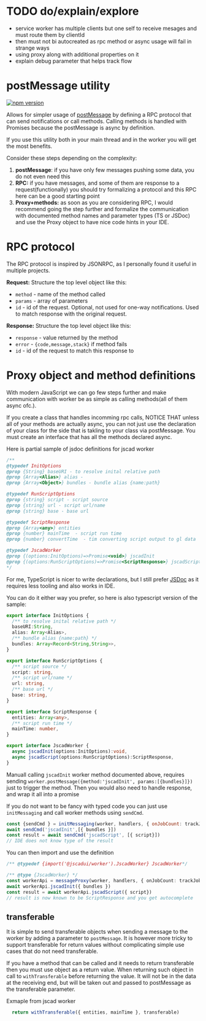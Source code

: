 # TODO do/explain/explore

- service worker has multiple clients but one self to receive mesages and must route them by clientId
- then must not bi autocreated as rpc method or async usage will fail in strange ways
- using proxy along with additional properties on it
- explain debug parameter that helps track flow

# postMessage utility
[![npm version](https://badge.fury.io/js/@jscadui%2Fpostmessage.svg)](https://www.npmjs.com/package/@jscadui%2Fpostmessage)

Allows for simpler usage of [postMessage](https://developer.mozilla.org/en-US/docs/Web/API/Worker/postMessage) by defining a RPC protocol that can send notifications or call methods. 
Calling methods is handled with Promises because the postMessage is async by definition.

If you use this utility both in your main thread and in the worker you will get the most benefits.

Consider these steps depending on the complexity:

1. **postMessage**: if you have only few messages pushing some data, you do not even need this
2. **RPC:** if you have messages, and some of them are response to a request(functionally) you should try formalizing a protocol and this RPC here can be a good starting point
3. **Proxy+methods:** as soon as you are considering RPC, I would recommend going the step further and formalize the communication with documented method names and parameter types (TS or JSDoc) and use the Proxy object to have nice code hints in your IDE.

# RPC protocol

The RPC protocol is inspired by JSONRPC, as I personally found it useful in multiple projects.

**Request:** Structure the top level object like this:

 - `method` - name of the method called
 - `params` - array of parameters
 - `id` - id of the request. Optional, not used for one-way notifications. Used to match response with the original request.

**Response:** Structure the top level object like this:

 - `response` - value returned by the method
 - `error` - `{code,message,stack}` if method fails
 - `id` - id of the request to match this response to

# Proxy  object and method definitions

With modern JavaScript we can go few steps further and make communication with worker be as simple 
as calling methods(all of them async ofc.).

If you create a class that handles incomming rpc calls, NOTICE THAT unless all of your methods are actually async, you can not just use the declaration
of your class for the side that is takling to your class via postMessage. You must create an interface that has all the methods declared async.

Here is partial sample of jsdoc definitions for jscad worker
```ts
/**
@typedef InitOptions
@prop {String} baseURI - to resolve inital relative path
@prop {Array<Alias>} alias - 
@prop {Array<Object>} bundles - bundle alias {name:path} 

@typedef RunScriptOptions
@prop {string} script - script source
@prop {string} url - script url/name
@prop {string} base - base url 

@typedef ScriptResponse
@prop {Array<any>} entities  
@prop {number} mainTime  - script run time
@prop {number} convertTime  - tim converting script output to gl data

@typedef JscadWorker
@prop {(options:InitOptions)=>Promise<void>} jscadInit
@prop {(options:RunScriptOptions)=>Promise<ScriptResponse>} jscadScript
*/
```

For me, TypeScript is nicer to write declarations, but I still prefer [JSDoc](https://alexharri.com/blog/jsdoc-as-an-alternative-typescript-syntax) as it requires less tooling and also works in IDE.

You can do it either way you prefer, so here is also typescript version of the sample:

```ts
export interface InitOptions {
  /** to resolve inital relative path */
  baseURI:String,
  alias: Array<Alias>,
  /** bundle alias {name:path} */
  bundles: Array<Record<String,String>>, 
}

export interface RunScriptOptions {
  /** script source */
  script: string,
  /** script url/name */
  url: string,
  /** base url */
  base: string,
}

export interface ScriptResponse {
  entities: Array<any>,
  /** script run time */
  mainTime: number,
}

export interface JscadWorker {
  async jscadInit(options:InitOptions):void,
  async jscadScript(options:RunScriptOptions):ScriptResponse,
}
```

Manuall calling `jscadInit` worker method documented above, requires sending
`worker.postMessage({method:'jscadInit', params:[{bundles}]})` just to trigger the method.
Then you would also need to handle response, and wrap it  all into a promise

If you do not want to be fancy with typed code you can just use `initMessaging` and call worker methods using `sendCmd`.

```js
const {sendCmd } = initMessaging(worker, handlers, { onJobCount: trackJobs })
await sendCmd('jscadInit',[{ bundles }])
const result = await sendCmd('jscadScript', [{ script}])
// IDE does not know type of the result
```

You can then import and use the definition

```ts
/** @typedef {import('@jscadui/worker').JscadWorker} JscadWorker*/

/** @type {JscadWorker} */
const workerApi = messageProxy(worker, handlers, { onJobCount: trackJobs })
await workerApi.jscadInit({ bundles })
const result = await workerApi.jscadScript({ script})
// result is now known to be ScriptResponse and you get autocomplete
```

## transferable

It is simple to send transferable objects when sending a message to the worker by adding a parameter to `postMessage`.
It is however more tricky to support transferable for return values without complicating simple use cases that do not need transferable.

If you have a method that can be called and it needs to return transferable then you must use object as a return value.
When returning such object in call to `withTransferable` before returning the value. 
It will not be in the data at the receiving end, but will be taken out and passed to postMessage as the transferable parameter.

Exmaple from jscad worker
```js
  return withTransferable({ entities, mainTime }, transferable)
```
